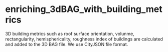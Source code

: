 # enriching_3dBAG_with_building_metrics
3D building metrics such as roof surface orientation, volunme, rectangularity, hemisphericality, roughness index of buildings are calculated and added to the 3D BAG file.  We use CityJSON file format.
